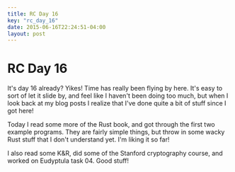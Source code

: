 ```yaml
---
title: RC Day 16
key: "rc_day_16"
date: 2015-06-16T22:24:51-04:00
layout: post
---
```


# RC Day 16

It's day 16 already? Yikes! Time has really been flying by here. It's easy
to sort of let it slide by, and feel like I haven't been doing too much,
but when I look back at my blog posts I realize that I've done quite a bit
of stuff since I got here!

Today I read some more of the Rust book, and got through the first two
example programs. They are fairly simple things, but throw in some wacky
Rust stuff that I don't understand yet. I'm liking it so far!

I also read some K&R, did some of the Stanford cryptography course, and
worked on Eudyptula task 04. Good stuff!
